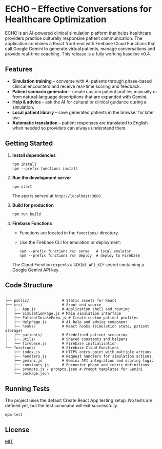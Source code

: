 # ECHO – Effective Conversations for Healthcare Optimization

ECHO is an AI-powered clinical simulation platform that helps healthcare providers practice culturally responsive patient communication. The application combines a React front-end with Firebase Cloud Functions that call Google Gemini to generate virtual patients, manage conversations and provide real-time coaching.  This release is a fully working baseline v0.4.

## Features

- **Simulation training** – converse with AI patients through phase-based clinical encounters and receive real-time scoring and feedback.
- **Patient scenario generator** – create custom patient profiles manually or from natural-language descriptions that are expanded with Gemini.
- **Help & advice** – ask the AI for cultural or clinical guidance during a simulation.
- **Local patient library** – save generated patients in the browser for later use.
- **Automatic translation** – patient responses are translated to English when needed so providers can always understand them.

## Getting Started

1. **Install dependencies**

   ```
   npm install
   npm --prefix functions install
   ```

2. **Run the development server**

   ```
   npm start
   ```

   The app is served at `http://localhost:3000`.

3. **Build for production**

   ```
   npm run build
   ```

4. **Firebase Functions**

   - Functions are located in the `functions/` directory.
   - Use the Firebase CLI for emulation or deployment:

     ```
     npm --prefix functions run serve   # local emulator
     npm --prefix functions run deploy  # deploy to Firebase
     ```

   The Cloud Function expects a `GEMINI_API_KEY` secret containing a Google Gemini API key.

## Code Structure

```
.
├── public/               # Static assets for React
├── src/                  # Front-end source
│   ├── App.js            # Application shell and routing
│   ├── SimulationPage.js # Main simulation interface
│   ├── PatientIntakeForm.js # Create custom patient profiles
│   ├── HelpPage.js       # AI help and advice component
│   ├── hooks/            # React hooks (simulation state, patient storage)
│   ├── patients/         # Predefined patient scenarios
│   ├── utils/            # Shared constants and helpers
│   └── firebase.js       # Firebase initialisation
└── functions/            # Firebase Cloud Functions
    ├── index.js          # HTTPS entry point with multiple actions
    ├── handlers.js       # Request handlers for simulation actions
    ├── gemini.js         # Gemini API integration and scoring logic
    ├── constants.js      # Encounter phase and rubric definitions
    ├── prompts.js / prompts.json # Prompt templates for Gemini
    └── package.json
```

## Running Tests

The project uses the default Create React App testing setup. No tests are defined yet, but the test command will exit successfully.

```
npm test
```

## License

[MIT](LICENSE)
